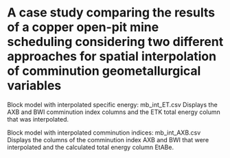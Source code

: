 # A case study comparing the results of a copper open-pit mine scheduling considering two different approaches for spatial interpolation of comminution geometallurgical variables

Block model with interpolated specific energy: mb_int_ET.csv
Displays the AXB and BWI comminution index columns and the ETK total energy column that was interpolated.

Block model with interpolated comminution indices: mb_int_AXB.csv
Displays the columns of the comminution index AXB and BWI that were interpolated and the calculated total energy column EtABe.
